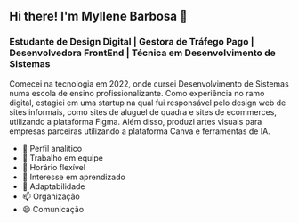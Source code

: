## Hi there! I'm Myllene Barbosa 👋


### Estudante de Design Digital | Gestora de Tráfego Pago | Desenvolvedora FrontEnd | Técnica em Desenvolvimento de Sistemas


Comecei na tecnologia em 2022, onde cursei Desenvolvimento de Sistemas numa escola de ensino profissionalizante.
Como experiência no ramo digital, estagiei em uma startup na qual fui responsável pelo design web de sites informais,
como sites de aluguel de quadra e sites de ecommerces, utilizando a plataforma Figma.
Além disso, produzi artes visuais para empresas parceiras utilizando a plataforma Canva e ferramentas de IA.
- 🔭 Perfil analítico
- 🌱 Trabalho em equipe
- 👯 Horário flexível
- 🤔 Interesse em aprendizado
- 💬 Adaptabilidade
- 📫 Organização
- 😄 Comunicação